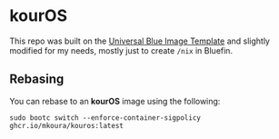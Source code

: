 # kourOS

This repo was built on the [Universal Blue Image Template](https://github.com/ublue-os/image-template) and slightly modified for my needs, mostly just to create `/nix` in Bluefin.

## Rebasing

You can rebase to an **kourOS** image using the following:

```console
sudo bootc switch --enforce-container-sigpolicy ghcr.io/mkoura/kouros:latest
```
